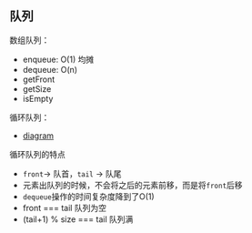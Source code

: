 ## 队列

数组队列：

* enqueue:   O(1) 均摊
* dequeue:   O(n)
* getFront
* getSize
* isEmpty

循环队列：

* [diagram](https://excalidraw.com/#json=4692015438626816,MQq0CldfXBMWzKMiWVFfDA)

循环队列的特点

* `front`-> 队首，`tail` -> 队尾
* 元素出队列的时候，不会将之后的元素前移，而是将`front`后移
* `dequeue`操作的时间复杂度降到了O(1)
* front === tail 队列为空
* (tail+1) % size === tail 队列满

